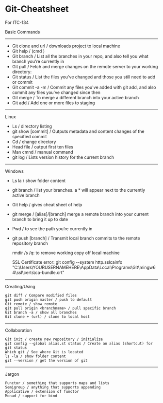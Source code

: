 
# Git-Cheatsheet
For ITC-134

Basic Commands
*** 
- Git clone and url / downloads project to local machine
- Git help / (cmd ) 
- Git branch / List all the branches in your repo, and also tell you what branch you're currently in
- Git pull / Fetch and merge changes on the remote server to your working directory:
- Git status / List the files you've changed and those you still need to add or commit
- Git commit -a -m / Commit any files you've added with git add, and also commit any files you've changed since then
- Git merge <branch name> / To merge a different branch into your active branch
- Git add <file name> / Add one or more files to staging 
***


Linux
- Ls / directory listing 
- git show [commit] / Outputs metadata and content changes of the specified commit
- Cd / change directory
- Head file / output first ten files
- Man cmnd / manual command
- git log / Lists version history for the current branch
***

Windows
- Ls la / show folder content 
- git branch / list your branches. a * will appear next to the currently active branch
- Git help / gives cheat sheet of help
- git merge /  [alias]/[branch] merge a remote branch into your current branch to bring it up to date
- Pwd / to see the path you’re currently in 
- git push  [branch]  / Transmit local branch commits to the remote repository branch

  rmdir <repository name> /s /q: to remove working copy off local machine

    SSL Certificate error: git config --system http.sslcainfo
    "C:\Users\YOURUSERNAMEHERE\AppData\Local\Programs\Git\mingw64\ssl\certs\ca-bundle.crt"
***
Creating/Using

    git diff / Compare modified files
    git push origin master / push to default
    Git remote / show remote
    git pull origin <branchname> / pull specific branch
    Git branch -a / show all branches
    Git clone + (url) / clone to local host

***
Collaboration

    Git init / create new repository / initialize
    git config --global alias.st status / Create an alias (shortcut) for git status
    Which git / See where Git is located
    ls -la / show folder content
    git --version / get the version of git
***
Jargon

    Functor / something that supports maps and lists
    Semigroup / anything that supports appending
    Applicative / extension of functor
    Monad / support for bind
